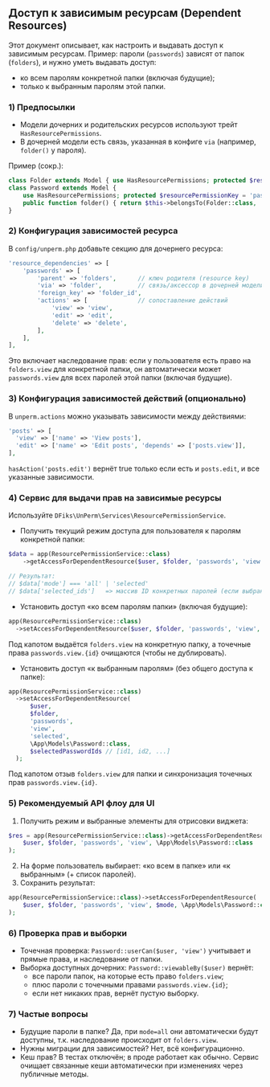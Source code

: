 ## Доступ к зависимым ресурсам (Dependent Resources)

Этот документ описывает, как настроить и выдавать доступ к зависимым ресурсам. Пример: пароли (`passwords`) зависят от папок (`folders`), и нужно уметь выдавать доступ:

- ко всем паролям конкретной папки (включая будущие);
- только к выбранным паролям этой папки.

### 1) Предпосылки

- Модели дочерних и родительских ресурсов используют трейт `HasResourcePermissions`.
- В дочерней модели есть связь, указанная в конфиге `via` (например, `folder()` у пароля).

Пример (сокр.):
```php
class Folder extends Model { use HasResourcePermissions; protected $resourcePermissionKey = 'folders'; }
class Password extends Model {
    use HasResourcePermissions; protected $resourcePermissionKey = 'passwords';
    public function folder() { return $this->belongsTo(Folder::class, 'folder_id'); }
}
```

### 2) Конфигурация зависимостей ресурса

В `config/unperm.php` добавьте секцию для дочернего ресурса:
```php
'resource_dependencies' => [
    'passwords' => [
        'parent' => 'folders',      // ключ родителя (resource key)
        'via' => 'folder',          // связь/аксессор в дочерней модели
        'foreign_key' => 'folder_id',
        'actions' => [              // сопоставление действий
            'view' => 'view',
            'edit' => 'edit',
            'delete' => 'delete',
        ],
    ],
],
```

Это включает наследование прав: если у пользователя есть право на `folders.view` для конкретной папки, он автоматически может `passwords.view` для всех паролей этой папки (включая будущие).

### 3) Конфигурация зависимостей действий (опционально)

В `unperm.actions` можно указывать зависимости между действиями:
```php
'posts' => [
  'view' => ['name' => 'View posts'],
  'edit' => ['name' => 'Edit posts', 'depends' => ['posts.view']],
],
```
`hasAction('posts.edit')` вернёт true только если есть и `posts.edit`, и все указанные зависимости.

### 4) Сервис для выдачи прав на зависимые ресурсы

Используйте `DFiks\UnPerm\Services\ResourcePermissionService`.

- Получить текущий режим доступа для пользователя к паролям конкретной папки:
```php
$data = app(ResourcePermissionService::class)
    ->getAccessForDependentResource($user, $folder, 'passwords', 'view', \App\Models\Password::class);

// Результат:
// $data['mode'] === 'all' | 'selected'
// $data['selected_ids']   => массив ID конкретных паролей (если выбранный доступ)
```

- Установить доступ «ко всем паролям папки» (включая будущие):
```php
app(ResourcePermissionService::class)
  ->setAccessForDependentResource($user, $folder, 'passwords', 'view', 'all', \App\Models\Password::class);
```
Под капотом выдаётся `folders.view` на конкретную папку, а точечные права `passwords.view.{id}` очищаются (чтобы не дублировать).

- Установить доступ «к выбранным паролям» (без общего доступа к папке):
```php
app(ResourcePermissionService::class)
  ->setAccessForDependentResource(
      $user,
      $folder,
      'passwords',
      'view',
      'selected',
      \App\Models\Password::class,
      $selectedPasswordIds // [id1, id2, ...]
  );
```
Под капотом отзыв `folders.view` для папки и синхронизация точечных прав `passwords.view.{id}`.

### 5) Рекомендуемый API флоу для UI

1. Получить режим и выбранные элементы для отрисовки виджета:
```php
$res = app(ResourcePermissionService::class)->getAccessForDependentResource(
    $user, $folder, 'passwords', 'view', \App\Models\Password::class
);
```
2. На форме пользователь выбирает: «ко всем в папке» или «к выбранным» (+ список паролей).
3. Сохранить результат:
```php
app(ResourcePermissionService::class)->setAccessForDependentResource(
    $user, $folder, 'passwords', 'view', $mode, \App\Models\Password::class, $selectedIds
);
```

### 6) Проверка прав и выборки

- Точечная проверка: `Password::userCan($user, 'view')` учитывает и прямые права, и наследование от папки.
- Выборка доступных дочерних: `Password::viewableBy($user)` вернёт:
  - все пароли папок, на которые есть право `folders.view`;
  - плюс пароли с точечными правами `passwords.view.{id}`;
  - если нет никаких прав, вернёт пустую выборку.

### 7) Частые вопросы

- Будущие пароли в папке? Да, при `mode=all` они автоматически будут доступны, т.к. наследование происходит от `folders.view`.
- Нужны миграции для зависимостей? Нет, всё конфигурационно.
- Кеш прав? В тестах отключён; в проде работает как обычно. Сервис очищает связанные кеши автоматически при изменениях через публичные методы.


